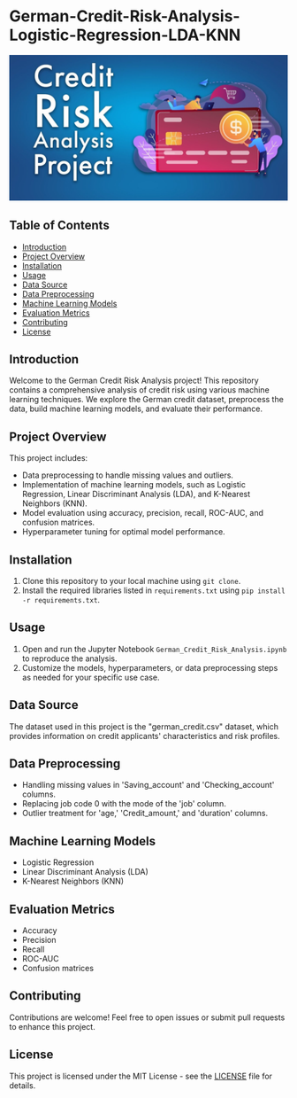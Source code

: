 # German-Credit-Risk-Analysis-Logistic-Regression-LDA-KNN

![Project Image](project_image.jpg)

## Table of Contents
- [Introduction](#introduction)
- [Project Overview](#project-overview)
- [Installation](#installation)
- [Usage](#usage)
- [Data Source](#data-source)
- [Data Preprocessing](#data-preprocessing)
- [Machine Learning Models](#machine-learning-models)
- [Evaluation Metrics](#evaluation-metrics)
- [Contributing](#contributing)
- [License](#license)

## Introduction
Welcome to the German Credit Risk Analysis project! This repository contains a comprehensive analysis of credit risk using various machine learning techniques. We explore the German credit dataset, preprocess the data, build machine learning models, and evaluate their performance.

## Project Overview
This project includes:
- Data preprocessing to handle missing values and outliers.
- Implementation of machine learning models, such as Logistic Regression, Linear Discriminant Analysis (LDA), and K-Nearest Neighbors (KNN).
- Model evaluation using accuracy, precision, recall, ROC-AUC, and confusion matrices.
- Hyperparameter tuning for optimal model performance.

## Installation
1. Clone this repository to your local machine using `git clone`.
2. Install the required libraries listed in `requirements.txt` using `pip install -r requirements.txt`.

## Usage
1. Open and run the Jupyter Notebook `German_Credit_Risk_Analysis.ipynb` to reproduce the analysis.
2. Customize the models, hyperparameters, or data preprocessing steps as needed for your specific use case.

## Data Source
The dataset used in this project is the "german_credit.csv" dataset, which provides information on credit applicants' characteristics and risk profiles.

## Data Preprocessing
- Handling missing values in 'Saving_account' and 'Checking_account' columns.
- Replacing job code 0 with the mode of the 'job' column.
- Outlier treatment for 'age,' 'Credit_amount,' and 'duration' columns.

## Machine Learning Models
- Logistic Regression
- Linear Discriminant Analysis (LDA)
- K-Nearest Neighbors (KNN)

## Evaluation Metrics
- Accuracy
- Precision
- Recall
- ROC-AUC
- Confusion matrices

## Contributing
Contributions are welcome! Feel free to open issues or submit pull requests to enhance this project.

## License
This project is licensed under the MIT License - see the [LICENSE](LICENSE) file for details.
